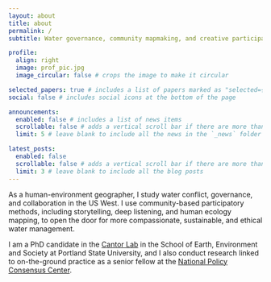 ```yaml
---
layout: about
title: about
permalink: /
subtitle: Water governance, community mapmaking, and creative participation.

profile:
  align: right
  image: prof_pic.jpg
  image_circular: false # crops the image to make it circular

selected_papers: true # includes a list of papers marked as "selected={true}"
social: false # includes social icons at the bottom of the page

announcements:
  enabled: false # includes a list of news items
  scrollable: false # adds a vertical scroll bar if there are more than 3 news items
  limit: 5 # leave blank to include all the news in the `_news` folder

latest_posts:
  enabled: false
  scrollable: false # adds a vertical scroll bar if there are more than 3 new posts items
  limit: 3 # leave blank to include all the blog posts
---
```


As a human-environment geographer, I study water conflict, governance, and collaboration in the US West. I use community-based participatory methods, including storytelling, deep listening, and human ecology mapping, to open the door for more compassionate, sustainable, and ethical water management. 

I am a PhD candidate in the <a href='https://sites.google.com/pdx.edu/alidacantor/research'>Cantor Lab</a> in the School of Earth, Environment and Society at Portland State University, and I also conduct research linked to on-the-ground practice as a senior fellow at the <a href='https://www.pdx.edu/policy-consensus-center/'>National Policy Consensus Center</a>.

